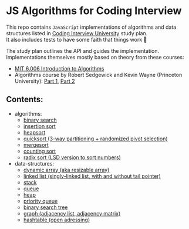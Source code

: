 # JS Algorithms for Coding Interview

This repo contains `JavaScript` implementations of algorithms and data structures listed in [Coding&nbsp;Interview&nbsp;University](https://github.com/jwasham/coding-interview-university) study plan. <br>
It also includes tests to have some faith that things work 🤞

The study plan outlines the API and guides the implementation. Implementations themselves mostly based on theory from these courses:
- [MIT 6.006 Introduction to Algorithms](https://ocw.mit.edu/courses/electrical-engineering-and-computer-science/6-006-introduction-to-algorithms-fall-2011/)
- Algorithms course by Robert Sedgewick and Kevin Wayne (Princeton University): [Part 1](https://www.coursera.org/learn/algorithms-part1), [Part 2](https://www.coursera.org/learn/algorithms-part2)

## Contents:
- algorithms:
  - [binary search](https://github.com/Gizzz/js-algo-interview/tree/master/src/algorithms/binary-search)
  - [insertion sort](https://github.com/Gizzz/js-algo-interview/tree/master/src/algorithms/sorting/insertion-sort)
  - [heapsort](https://github.com/Gizzz/js-algo-interview/tree/master/src/algorithms/sorting/heap-sort)
  - [quicksort (3-way partitioning + randomized pivot selection)](https://github.com/Gizzz/js-algo-interview/tree/master/src/algorithms/sorting/quick-sort)
  - [mergesort](https://github.com/Gizzz/js-algo-interview/tree/master/src/algorithms/sorting/merge-sort)
  - [counting sort](https://github.com/Gizzz/js-algo-interview/tree/master/src/algorithms/sorting/counting-sort)
  - [radix sort (LSD version to sort numbers)](https://github.com/Gizzz/js-algo-interview/tree/master/src/algorithms/sorting/radix-sort)
- data-structures:
  - [dynamic array (aka resizable array)](https://github.com/Gizzz/js-algo-interview/tree/master/src/data-structures/dynamic-array)
  - [linked list (singly-linked list, with and without tail pointer)](https://github.com/Gizzz/js-algo-interview/tree/master/src/data-structures/linked-list)
  - [stack](https://github.com/Gizzz/js-algo-interview/tree/master/src/data-structures/stack)
  - [queue](https://github.com/Gizzz/js-algo-interview/tree/master/src/data-structures/queue)
  - [heap](https://github.com/Gizzz/js-algo-interview/tree/master/src/data-structures/heap)
  - [priority queue](https://github.com/Gizzz/js-algo-interview/tree/master/src/data-structures/priority-queue)
  - [binary search tree](https://github.com/Gizzz/js-algo-interview/tree/master/src/data-structures/binary-search-tree)
  - [graph (adjacency list, adjacency matrix)](https://github.com/Gizzz/js-algo-interview/tree/master/src/data-structures/graph)
  - [hashtable (open adressing)](https://github.com/Gizzz/js-algo-interview/tree/master/src/data-structures/hash-table)

